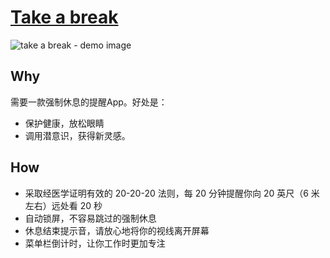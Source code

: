# [Take a break](http://www.miidii.tech/portfolio/items/839266)


![take a break - demo image](https://i.imgur.com/t6DB7Yl.png)

## Why 

需要一款强制休息的提醒App。好处是：

* 保护健康，放松眼睛
* 调用潜意识，获得新灵感。


## How 

* 采取经医学证明有效的 20-20-20 法则，每 20 分钟提醒你向 20 英尺（6 米左右）远处看 20 秒
* 自动锁屏，不容易跳过的强制休息
* 休息结束提示音，请放心地将你的视线离开屏幕
* 菜单栏倒计时，让你工作时更加专注

